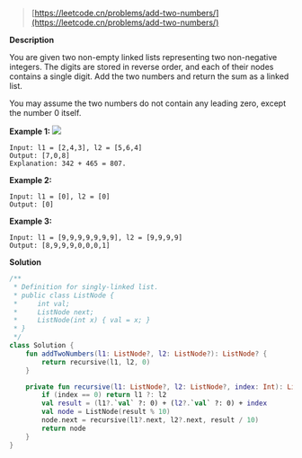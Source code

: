 > [https://leetcode.cn/problems/add-two-numbers/](https://leetcode.cn/problems/add-two-numbers/)

**Description**

You are given two non-empty linked lists representing two non-negative integers. The digits are stored in reverse order, and each of their nodes contains a single digit. Add the two numbers and return the sum as a linked list.

You may assume the two numbers do not contain any leading zero, except the number 0 itself.

**Example 1:**
![](https://assets.leetcode.com/uploads/2020/10/02/addtwonumber1.jpg)
```text
Input: l1 = [2,4,3], l2 = [5,6,4]
Output: [7,0,8]
Explanation: 342 + 465 = 807.
```
**Example 2:**
```text
Input: l1 = [0], l2 = [0]
Output: [0]
```
**Example 3:**
```text
Input: l1 = [9,9,9,9,9,9,9], l2 = [9,9,9,9]
Output: [8,9,9,9,0,0,0,1]
```

**Solution**
```kotlin
/**
 * Definition for singly-linked list.
 * public class ListNode {
 *     int val;
 *     ListNode next;
 *     ListNode(int x) { val = x; }
 * }
 */
class Solution {
    fun addTwoNumbers(l1: ListNode?, l2: ListNode?): ListNode? {
        return recursive(l1, l2, 0)
    }

    private fun recursive(l1: ListNode?, l2: ListNode?, index: Int): ListNode? {
        if (index == 0) return l1 ?: l2
        val result = (l1?.`val` ?: 0) + (l2?.`val` ?: 0) + index
        val node = ListNode(result % 10)
        node.next = recursive(l1?.next, l2?.next, result / 10)
        return node
    }
}
```